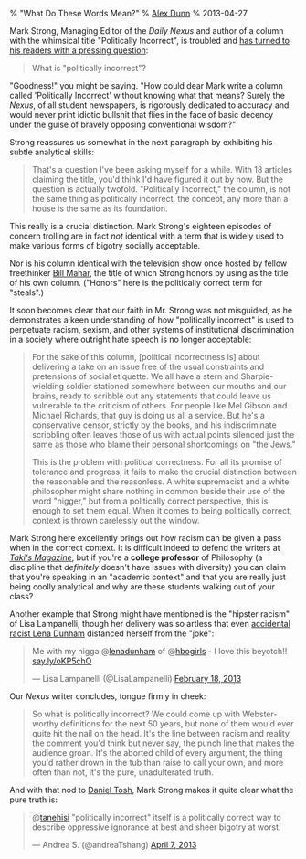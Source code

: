 % "What Do These Words Mean?"
% [Alex Dunn](https://twitter.com/dunndunndunn "Twitter")
% 2013-04-27

Mark Strong, Managing Editor of the *Daily Nexus* and author of a
column with the whimsical title "Politically Incorrect", is troubled
and
[has turned to his readers with a pressing question](http://dailynexus.com/2013-04-25/so-wrong-its-right/
"So Wrong, It's Right"):

> What is "politically incorrect"?

"Goodness!" you might be saying.  "How could dear Mark write a column
called 'Politically Incorrect' without knowing what that means?
Surely the *Nexus*, of all student newspapers, is rigorously dedicated
to accuracy and would never print idiotic bullshit that flies in the
face of basic decency under the guise of bravely opposing conventional
wisdom?"

Strong reassures us somewhat in the next paragraph by exhibiting his
subtle analytical skills:

> That's a question I've been asking myself for a while.  With 18
> articles claiming the title, you'd think I'd have figured it out by
> now.  But the question is actually twofold.  "Politically
> Incorrect," the column, is not the same thing as politically
> incorrect, the concept, any more than a house is the same as its
> foundation.

This really is a crucial distinction.  Mark Strong's eighteen episodes
of concern trolling are in fact *not* identical with a term that is
widely used to make various forms of bigotry socially acceptable.

Nor is his column identical with the television show once hosted by
fellow freethinker
[Bill Mahar](http://www.juancole.com/2012/09/muslims-are-no-different-or-why-bill-mahers-blood-libel-is-bigotry.html
"Muslims are no Different, or why Bill Maher's blood libel is
Bigotry"), the title of which Strong honors by using as the title of
his own column.  ("Honors" here is the politically correct term for
"steals".)

It soon becomes clear that our faith in Mr. Strong was not misguided,
as he demonstrates a keen understanding of how "politically incorrect"
is used to perpetuate racism, sexism, and other systems of
institutional discrimination in a society where outright hate speech
is no longer acceptable:

> For the sake of this column, [political incorrectness is] about
> delivering a take on an issue free of the usual constraints and
> pretensions of social etiquette.  We all have a stern and
> Sharpie-wielding soldier stationed somewhere between our mouths and
> our brains, ready to scribble out any statements that could leave us
> vulnerable to the criticism of others.  For people like Mel Gibson
> and Michael Richards, that guy is doing us all a service. But he's a
> conservative censor, strictly by the books, and his indiscriminate
> scribbling often leaves those of us with actual points silenced just
> the same as those who blame their personal shortcomings on "the
> Jews."
>
> This is the problem with political correctness.  For all its promise
> of tolerance and progress, it fails to make the crucial distinction
> between the reasonable and the reasonless.  A white supremacist and
> a white philosopher might share nothing in common beside their use
> of the word "nigger," but from a politically correct perspective,
> this is enough to set them equal.  When it comes to being
> politically correct, context is thrown carelessly out the window.

Mark Strong here excellently brings out how racism can be given a pass
when in the correct context.  It is difficult indeed to defend the
writers at
[*Taki's Magazine*](http://takimag.com/article/im_not_a_racist_sexist_or_a_homophobe_you_nigger_slut_faggot/print
"Big Ol' Trigger Warning for Racism/Sexism/Homophobia"), but if you're
a **college professor** of Philosophy (a discipline that *definitely*
doesn't have issues with diversity) you can claim that you're speaking
in an "academic context" and that you are really just being coolly
analytical and why are these students walking out of your class?

Another example that Strong might have mentioned is the "hipster
racism" of Lisa Lampanelli, though her delivery was so artless that
even
[accidental racist Lena Dunham](http://www.newyorker.com/online/blogs/culture/2012/04/lena-dunham-girls-race.html
"White \"Girls\"") distanced herself from the "joke":

<blockquote class="twitter-tweet"><p>Me with my nigga @<a href="https://twitter.com/lenadunham">lenadunham</a> of @<a href="https://twitter.com/hbogirls">hbogirls</a> - I love this beyotch!! <a href="http://t.co/VOaV30eB" title="http://say.ly/oKP5chO">say.ly/oKP5chO</a></p>&mdash; Lisa Lampanelli (@LisaLampanelli) <a href="https://twitter.com/LisaLampanelli/status/303308274038616064">February 18, 2013</a></blockquote>

Our *Nexus* writer concludes, tongue firmly in cheek:

> So what is politically incorrect?  We could come up with
> Webster-worthy definitions for the next 50 years, but none of them
> would ever quite hit the nail on the head.  It's the line between
> racism and reality, the comment you'd think but never say, the punch
> line that makes the audience groan.  It's the aborted child of every
> argument, the thing you'd rather drown in the tub than raise to call
> your own, and more often than not, it's the pure, unadulterated
> truth.

And with that nod to
[Daniel Tosh](http://www.thedailybeast.com/articles/2012/07/11/why-daniel-tosh-s-rape-joke-at-the-laugh-factory-wasn-t-funny.html
"Why Daniel Tosh's 'Rape Joke' at the Laugh Factory Wasn't Funny"),
Mark Strong makes it quite clear what the pure truth is:

<blockquote class="twitter-tweet"><p>@<a href="https://twitter.com/tanehisi">tanehisi</a> "politically incorrect" itself is a politically correct way to describe oppressive ignorance at best and sheer bigotry at worst.</p>&mdash; Andrea S. (@andreaTshang) <a href="https://twitter.com/andreaTshang/status/320715247193321472">April 7, 2013</a></blockquote>

